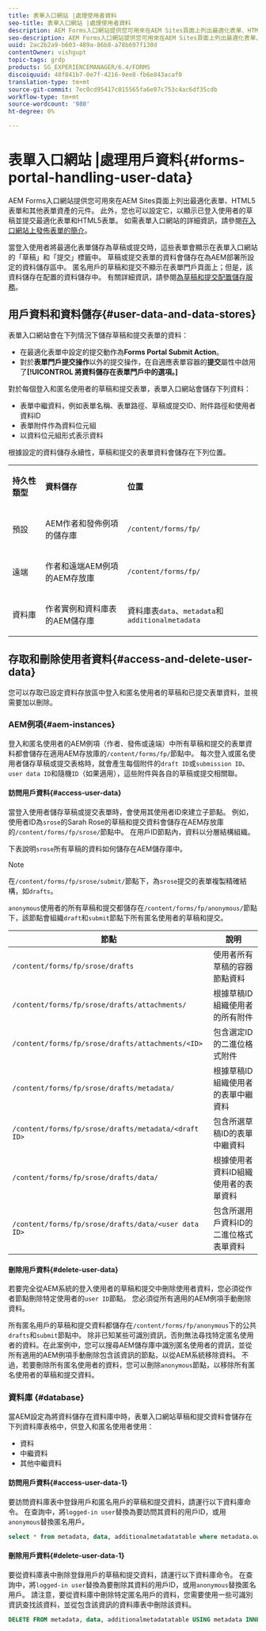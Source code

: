 ```yaml
---
title: 表單入口網站 |處理使用者資料
seo-title: 表單入口網站 |處理使用者資料
description: AEM Forms入口網站提供您可用來在AEM Sites頁面上列出最適化表單、HTML5表單和其他表單資產的元件。 瞭解Forms入口網站如何儲存草稿和提交表單的資料。 深入瞭解如何在設定的資料存放區中為登入和匿名使用者存取草稿和提交的表單資料，並視需要加以刪除。
seo-description: AEM Forms入口網站提供您可用來在AEM Sites頁面上列出最適化表單、HTML5表單和其他表單資產的元件。 瞭解Forms入口網站如何儲存草稿和提交表單的資料。 深入瞭解如何在設定的資料存放區中為登入和匿名使用者存取草稿和提交的表單資料，並視需要加以刪除。
uuid: 2ac2b2a9-b603-489a-86b8-a78b697f130d
contentOwner: vishgupt
topic-tags: grdp
products: SG_EXPERIENCEMANAGER/6.4/FORMS
discoiquuid: 48f841b7-0e7f-4216-9ee8-fb6e843acaf0
translation-type: tm+mt
source-git-commit: 7ec0cd95417c015565fa6e07c753c4ac6df35cdb
workflow-type: tm+mt
source-wordcount: '980'
ht-degree: 0%

---
```



# 表單入口網站 |處理用戶資料{#forms-portal-handling-user-data}

AEM Forms入口網站提供您可用來在AEM Sites頁面上列出最適化表單、HTML5表單和其他表單資產的元件。 此外，您也可以設定它，以顯示已登入使用者的草稿並提交最適化表單和HTML5表單。 如需表單入口網站的詳細資訊，請參閱[在入口網站上發佈表單的簡介](/help/forms/using/introduction-publishing-forms.md)。

當登入使用者將最適化表單儲存為草稿或提交時，這些表單會顯示在表單入口網站的「草稿」和「提交」標籤中。 草稿或提交表單的資料會儲存在為AEM部署所設定的資料儲存區中。 匿名用戶的草稿和提交不顯示在表單門戶頁面上；但是，該資料儲存在配置的資料儲存中。 有關詳細資訊，請參閱[為草稿和提交配置儲存服務](/help/forms/using/configuring-draft-submission-storage.md)。

## 用戶資料和資料儲存{#user-data-and-data-stores}

表單入口網站會在下列情況下儲存草稿和提交表單的資料：

* 在最適化表單中設定的提交動作為&#x200B;**Forms Portal Submit Action**。
* 對於&#x200B;**表單門戶提交操作**&#x200B;以外的提交操作，在自適應表單容器的&#x200B;**提交**&#x200B;屬性中啟用了&#x200B;**[!UICONTROL 將資料儲存在表單門戶中的選項。]**

對於每個登入和匿名使用者的草稿和提交表單，表單入口網站會儲存下列資料：

* 表單中繼資料，例如表單名稱、表單路徑、草稿或提交ID、附件路徑和使用者資料ID
* 表單附件作為資料位元組
* 以資料位元組形式表示資料

根據設定的資料儲存永續性，草稿和提交的表單資料會儲存在下列位置。

<table> 
 <tbody> 
  <tr> 
   <td><p><strong>持久性類型</strong></p> </td> 
   <td><p><strong>資料儲存</strong></p> </td> 
   <td><p><strong>位置</strong></p> </td> 
  </tr> 
  <tr> 
   <td><p>預設</p> </td> 
   <td><p>AEM作者和發佈例項的儲存庫</p> </td> 
   <td><p><code>/content/forms/fp/</code></p> </td> 
  </tr> 
  <tr> 
   <td><p>遠端</p> </td> 
   <td><p>作者和遠端AEM例項的AEM存放庫</p> </td> 
   <td><p><code>/content/forms/fp/</code></p> </td> 
  </tr> 
  <tr> 
   <td><p>資料庫</p> </td> 
   <td><p>作者實例和資料庫表的AEM儲存庫</p> </td> 
   <td>資料庫表<code>data</code>、<code>metadata</code>和 <code>additionalmetadata</code></td> 
  </tr> 
 </tbody> 
</table>

## 存取和刪除使用者資料{#access-and-delete-user-data}

您可以存取已設定資料存放區中登入和匿名使用者的草稿和已提交表單資料，並視需要加以刪除。

### AEM例項{#aem-instances}

登入和匿名使用者的AEM例項（作者、發佈或遠端）中所有草稿和提交的表單資料都會儲存在適用AEM存放庫的`/content/forms/fp/`節點中。 每次登入或匿名使用者儲存草稿或提交表格時，就會產生每個附件的`draft ID`或`submission ID`、`user data ID`和隨機`ID`（如果適用），這些附件與各自的草稿或提交相關聯。

#### 訪問用戶資料{#access-user-data}

當登入使用者儲存草稿或提交表單時，會使用其使用者ID來建立子節點。 例如，使用者ID為`srose`的Sarah Rose的草稿和提交資料會儲存在AEM存放庫的`/content/forms/fp/srose/`節點中。 在用戶ID節點內，資料以分層結構組織。

下表說明`srose`所有草稿的資料如何儲存在AEM儲存庫中。

>[!NOTE]
>
>在`/content/forms/fp/srose/submit/`節點下，為`srose`提交的表單複製精確結構，如`drafts`。
>
>`anonymous`使用者的所有草稿和提交都儲存在`/content/forms/fp/anonymous/`節點下，該節點會組織`draft`和`submit`節點下所有匿名使用者的草稿和提交。

| 節點 | 說明 |
|---|---|
| `/content/forms/fp/srose/drafts` | 使用者所有草稿的容器節點資料 |
| `/content/forms/fp/srose/drafts/attachments/` | 根據草稿ID組織使用者的所有附件 |
| `/content/forms/fp/srose/drafts/attachments/<ID>` | 包含選定ID的二進位格式附件 |
| `/content/forms/fp/srose/drafts/metadata/` | 根據草稿ID組織使用者的表單中繼資料 |
| `/content/forms/fp/srose/drafts/metadata/<draft ID>` | 包含所選草稿ID的表單中繼資料 |
| `/content/forms/fp/srose/drafts/data/` | 根據使用者資料ID組織使用者的表單資料 |
| `/content/forms/fp/srose/drafts/data/<user data ID>` | 包含所選用戶資料ID的二進位格式表單資料 |

#### 刪除用戶資料{#delete-user-data}

若要完全從AEM系統的登入使用者的草稿和提交中刪除使用者資料，您必須從作者節點刪除特定使用者的`user ID`節點。 您必須從所有適用的AEM例項手動刪除資料。

所有匿名用戶的草稿和提交資料都儲存在`/content/forms/fp/anonymous`下的公共`drafts`和`submit`節點中。 除非已知某些可識別資訊，否則無法尋找特定匿名使用者的資料。在此案例中，您可以搜尋AEM儲存庫中識別匿名使用者的資訊，並從所有適用的AEM例項手動刪除包含該資訊的節點，以從AEM系統移除資料。 不過，若要刪除所有匿名使用者的資料，您可以刪除`anonymous`節點，以移除所有匿名使用者的草稿和提交資料。

### 資料庫 {#database}

當AEM設定為將資料儲存在資料庫中時，表單入口網站草稿和提交資料會儲存在下列資料庫表格中，供登入和匿名使用者使用：

* 資料
* 中繼資料
* 其他中繼資料

#### 訪問用戶資料{#access-user-data-1}

要訪問資料庫表中登錄用戶和匿名用戶的草稿和提交資料，請運行以下資料庫命令。 在查詢中，將`logged-in user`替換為要訪問其資料的用戶ID，或用`anonymous`替換匿名用戶。

```sql
select * from metadata, data, additionalmetadatatable where metadata.owner = 'logged-in user' and metadata.id = additionalmetadatatable.id and metadata.userdataID = data.id
```

#### 刪除用戶資料{#delete-user-data-1}

要從資料庫表中刪除登錄用戶的草稿和提交資料，請運行以下資料庫命令。 在查詢中，將`logged-in user`替換為要刪除其資料的用戶ID，或用`anonymous`替換匿名用戶。 請注意，要從資料庫中刪除特定匿名用戶的資料，您需要使用一些可識別資訊查找該資料，並從包含該資訊的資料庫表中刪除該資料。

```sql
DELETE FROM metadata, data, additionalmetadatatable USING metadata INNER JOIN data ON metadata.userdataID = data.id INNER JOIN additionalmetadatatable ON metadata.id = additionalmetadatatable.id WHERE metadata.owner = 'logged-in user'
```

